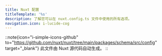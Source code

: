 ```yaml
---
title: Nuxt 配置
titleTemplate: '%s'
description: 了解您可以在 nuxt.config.ts 文件中使用的所有选项。
navigation.icon: i-lucide-cog
---
```


::note{icon="i-simple-icons-github" to="https://github.com/nuxt/nuxt/tree/main/packages/schema/src/config" target="_blank"}
此文件由 Nuxt 源代码自动生成。
::

<!-- GENERATED_CONFIG_DOCS -->